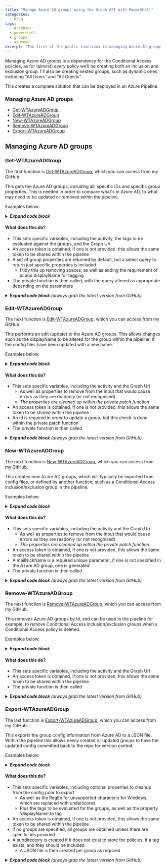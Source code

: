 ```yaml
---
title: "Manage Azure AD groups using the Graph API with PowerShell"
categories:
  - blog
tags:
  - graphapi
  - powershell
  - groups
  - azuread
excerpt: "The first of the public functions is managing Azure AD groups, this is a dependency for the Conditional Access policies, so seems a good place to start..."
---
```

Managing Azure AD groups is a dependency for the Conditional Access policies, as for (almost) every policy we'll be creating both an inclusion and exclusion group. I'll also be creating nested groups, such as dynamic ones including "All Users" and "All Guests".

This creates a complete solution that can be deployed in an Azure Pipeline.

### Managing Azure AD groups
- [Get-WTAzureADGroup][function-get]
- [Edit-WTAzureADGroup][function-edit]
- [New-WTAzureADGroup][function-new]
- [Remove-WTAzureADGroup][function-remove]
- [Export-WTAzureADGroup][function-export]

## Managing Azure AD groups

### Get-WTAzureADGroup
The first function is [Get-WTAzureADGroup][function-get], which you can access from my GitHub.

This gets the Azure AD groups, including all, specific IDs and specific group properties. This is needed in order to compare what's in Azure AD, to what may need to be updated or removed within the pipeline.

Examples below:

<details>
  <summary><em><strong>Expand code block</strong></em></summary>

```powershell
# Clone repo that contains the Graph API functions
git clone --branch main --single-branch https://github.com/wesley-trust/GraphAPI.git

# Dot source function into memory
. .\GraphAPI\Public\AzureAD\Groups\Get-WTAzureADGroup.ps1

# Define Variables
$ClientID = "sdg23497-sd82-983s-sdf23-dsf234kafs24"
$ClientSecret = "khsdfhbdfg723498345_sdfkjbdf~-SDFFG1"
$TenantDomain = "wesleytrustsandbox.onmicrosoft.com"
$IDs = @("gkg23497-43gf-983s-5fg36-dsf234kafs24","hsw23497-hg5d-t59b-fd35k-dsf234kafs24")
$AccessToken = "HWYLAqz6PipzzdtPwRnSN0Socozs2lZ7nsFky90UlDGTmaZY1foVojTUqFgm1vw0iBslogoP"

# Create hashtable
$ServicePrincipal = @{
  ClientID     = $ClientID
  ClientSecret = $ClientSecret
  TenantDomain = $TenantDomain
}

# Get all groups, splat the hashtable containing the service principal to obtain an access token
Get-WTAzureADGroup @ServicePrincipal

# Pipe specific IDs to get to the function, splat the hashtable containing the service principal
$IDs | Get-WTAzureADGroup @ServicePrincipal

# Or specify each parameter individually, including an access token previously obtained
Get-WTAzureADGroup -AccessToken $AccessToken -IDs $IDs
```

</details>

#### What does this do?
- This sets specific variables, including the activity, the tags to be evaluated against the groups, and the Graph Uri
- An access token is obtained, if one is not provided, this allows the same token to be shared within the pipeline
- A set of group properties are returned by default, but a select query to return just specific properties is included
  - I tidy this up removing spaces, as well as adding the requirement of id and displayName for tagging
- The private function is then called, with the query altered as appropriate depending on the parameters

<details>
  <summary><em><strong>Expand code block</strong> (always grab the latest version from GitHub)</em></summary>

```powershell
function Get-WTAzureADGroup {
    [cmdletbinding()]
    param (
        [parameter(
            Mandatory = $false,
            ValueFromPipeLineByPropertyName = $true,
            HelpMessage = "Client ID for the Azure AD service principal with Azure AD group Graph permissions"
        )]
        [string]$ClientID,
        [parameter(
            Mandatory = $false,
            ValueFromPipeLineByPropertyName = $true,
            HelpMessage = "Client secret for the Azure AD service principal with Azure AD group Graph permissions"
        )]
        [string]$ClientSecret,
        [parameter(
            Mandatory = $false,
            ValueFromPipeLineByPropertyName = $true,
            HelpMessage = "The initial domain (onmicrosoft.com) of the tenant"
        )]
        [string]$TenantDomain,
        [parameter(
            Mandatory = $false,
            ValueFromPipeLineByPropertyName = $true,
            HelpMessage = "The access token, obtained from executing Get-WTGraphAccessToken"
        )]
        [string]$AccessToken,
        [parameter(
            Mandatory = $false,
            ValueFromPipeLineByPropertyName = $true,
            HelpMessage = "Specify whether to exclude features in preview, a production API version will be used instead"
        )]
        [switch]$ExcludePreviewFeatures,
        [parameter(
            Mandatory = $false,
            ValueFromPipeLineByPropertyName = $true,
            HelpMessage = "Specify whether to exclude tag processing of groups"
        )]
        [switch]$ExcludeTagEvaluation,
        [parameter(
            Mandatory = $false,
            ValueFromPipeLineByPropertyName = $true,
            ValueFromPipeLine = $true,
            HelpMessage = "The Azure AD groups to get, this must contain valid id(s)"
        )]
        [Alias("id", "GroupID", "GroupIDs")]
        [string[]]$IDs,
        [parameter(
            Mandatory = $false,
            ValueFromPipeLineByPropertyName = $true,
            HelpMessage = "Comma separated list of properties, 'id' is always selected, 'displayName' will also be selected if tagging is not excluded"
        )]
        [string]$Select
    )
    Begin {
        try {
            # Function definitions
            $Functions = @(
                "GraphAPI\Public\Authentication\Get-WTGraphAccessToken.ps1",
                "GraphAPI\Private\Invoke-WTGraphGet.ps1"
            )

            # Function dot source
            foreach ($Function in $Functions) {
                . $Function
            }

            # Variables
            $Activity = "Getting Azure AD groups"
            $Uri = "groups"
            $Tags = @("SVC", "REF", "ENV")

        }
        catch {
            Write-Error -Message $_.Exception
            throw $_.exception
        }
    }
    Process {
        try {

            # If there is no access token, obtain one
            if (!$AccessToken) {
                $AccessToken = Get-WTGraphAccessToken `
                    -ClientID $ClientID `
                    -ClientSecret $ClientSecret `
                    -TenantDomain $TenantDomain
            }
            if ($AccessToken) {
                
                # Build Parameters
                $Parameters = @{
                    AccessToken = $AccessToken
                    Activity    = $Activity
                }
                if ($ExcludePreviewFeatures) {
                    $Parameters.Add("ExcludePreviewFeatures", $true)
                }
                if (!$ExcludeTagEvaluation) {
                    $Parameters.Add("Tags", $Tags)
                }

                # If select is specified, a different query should be built
                if ($Select) {
                    
                    # Clean up input to remove remove any spaces
                    $Select = $Select.Replace(" ", "")

                    # Adding 'id' which is required for a result, 'displayName' is also added if tagging is not excluded, as it is a dependency
                    $Select = "id,$Select"
                    if (!$ExcludeTagEvaluation) {
                        $Select = "displayName,$Select"
                    }

                    # If there are Ids, get Azure AD group with selected properties only
                    if ($IDs) {
                        $QueryResponse = foreach ($Id in $IDs) {
                            Invoke-WTGraphGet @Parameters -Uri "$Uri/$($Id)?`$select=$Select"
                        }
                    }
                    else {
                        $WarningMessage = "A select query requires an ID to be specified for the group"
                        Write-Warning $WarningMessage
                    }
                }
                else {
                    if ($IDs) {
                        $Parameters.Add("IDs", $IDs)
                    }

                    # Get Azure AD groups with default properties
                    $QueryResponse = Invoke-WTGraphGet @Parameters -Uri $Uri
                }

                # Return response if one is returned
                if ($QueryResponse) {
                    $QueryResponse
                }
                else {
                    $WarningMessage = "No Azure AD groups exist in Azure AD, or with parameters specified"
                    Write-Warning $WarningMessage
                }
            }
            else {
                $ErrorMessage = "No access token specified, obtain an access token object from Get-WTGraphAccessToken"
                Write-Error $ErrorMessage
                throw $ErrorMessage
            }
        }
        catch {
            Write-Error -Message $_.Exception
            throw $_.exception
        }
    }
    End {
        try {
            
        }
        catch {
            Write-Error -Message $_.Exception
            throw $_.exception
        }
    }
}
```

</details>

### Edit-WTAzureADGroup
The next function is [Edit-WTAzureADGroup][function-edit], which you can access from my GitHub.

This performs an edit (update) to the Azure AD groups. This allows changes such as the displayName to be altered for the group within the pipeline, if the config files have been updated with a new name.

Examples below:

<details>
  <summary><em><strong>Expand code block</strong></em></summary>

```powershell
# Clone repo that contains the Graph API functions
git clone --branch main --single-branch https://github.com/wesley-trust/GraphAPI.git

# Dot source function into memory
. .\GraphAPI\Public\AzureAD\Groups\Edit-WTAzureADGroup.ps1

# Define Variables
$AccessToken = "HWYLAqz6PipzzdtPwRnSN0Socozs2lZ7nsFky90UlDGTmaZY1foVojTUqFgm1vw0iBslogoP"
$Id = "gve33497-hb48-983s-5fg36-dsf234kafs24"
$DisplayName = "SVC-CA; Updated displayName"

# Create input object
$AzureADGroup = [PSCustomObject]@{
  id          = $Id
  displayName = $DisplayName
}

# Pipe the Azure AD group to the function, specify an access token previously obtained
$AzureADGroup | Edit-WTAzureADGroup -AccessToken $AccessToken

# Or specify each parameter individually, including an access token previously obtained
Edit-WTAzureADGroup -AccessToken $AccessToken -AzureADGroup $AzureADGroup
```

</details>

#### What does this do?
- This sets specific variables, including the activity and the Graph Uri
  - As well as properties to remove from the input that would cause errors as they are readonly (or not recognised)
  - _The properties are cleaned up within the private patch function_
- An access token is obtained, if one is not provided, this allows the same token to be shared within the pipeline
- An id is required in order to update a group, but this check is done within the private patch function
- The private function is then called

<details>
  <summary><em><strong>Expand code block</strong> (always grab the latest version from GitHub)</em></summary>

```powershell
function Edit-WTAzureADGroup {
    [cmdletbinding()]
    param (
        [parameter(
            Mandatory = $false,
            ValueFromPipeLineByPropertyName = $true,
            HelpMessage = "Client ID for the Azure AD service principal with Azure AD Graph permissions"
        )]
        [string]$ClientID,
        [parameter(
            Mandatory = $false,
            ValueFromPipeLineByPropertyName = $true,
            HelpMessage = "Client secret for the Azure AD service principal with Azure AD Graph permissions"
        )]
        [string]$ClientSecret,
        [parameter(
            Mandatory = $false,
            ValueFromPipeLineByPropertyName = $true,
            HelpMessage = "The initial domain (onmicrosoft.com) of the tenant"
        )]
        [string]$TenantDomain,
        [parameter(
            Mandatory = $false,
            ValueFromPipeLineByPropertyName = $true,
            HelpMessage = "The access token, obtained from executing Get-WTGraphAccessToken"
        )]
        [string]$AccessToken,
        [parameter(
            Mandatory = $false,
            ValueFromPipeLineByPropertyName = $true,
            HelpMessage = "Specify whether to exclude features in preview, a production API version will be used instead"
        )]
        [switch]$ExcludePreviewFeatures,
        [parameter(
            Mandatory = $false,
            ValueFromPipeLineByPropertyName = $true,
            ValueFromPipeLine = $true,
            HelpMessage = "The Azure AD groups to remove, a group must have a valid id"
        )]
        [Alias('AzureADGroup', 'GroupDefinition')]
        [PSCustomObject]$AzureADGroups
    )
    Begin {
        try {
            # Function definitions
            $Functions = @(
                "GraphAPI\Public\Authentication\Get-WTGraphAccessToken.ps1",
                "GraphAPI\Private\Invoke-WTGraphPatch.ps1"
            )

            # Function dot source
            foreach ($Function in $Functions) {
                . $Function
            }

            # Variables
            $Activity = "Updating Azure AD Groups"
            $Uri = "groups"
            $CleanUpProperties = (
                "createdDateTime",
                "modifiedDateTime",
                "SideIndicator"
            )

        }
        catch {
            Write-Error -Message $_.Exception
            throw $_.exception
        }
    }
    Process {
        try {

            # If there is no access token, obtain one
            if (!$AccessToken) {
                $AccessToken = Get-WTGraphAccessToken `
                    -ClientID $ClientID `
                    -ClientSecret $ClientSecret `
                    -TenantDomain $TenantDomain
            }
            if ($AccessToken) {

                # Build Parameters
                $Parameters = @{
                    AccessToken       = $AccessToken
                    Uri               = $Uri
                    CleanUpProperties = $CleanUpProperties
                    Activity          = $Activity
                }
                if ($ExcludePreviewFeatures) {
                    $Parameters.Add("ExcludePreviewFeatures", $true)
                }

                # If there are groups to update, foreach group with a group id
                if ($AzureADGroups) {
                    
                    # Update groups
                    Invoke-WTGraphPatch `
                        @Parameters `
                        -InputObject $AzureADGroups
                }
                else {
                    $ErrorMessage = "There are no Azure AD groups to be updated"
                    Write-Error $ErrorMessage
                }
            }
            else {
                $ErrorMessage = "No access token specified, obtain an access token object from Get-WTGraphAccessToken"
                Write-Error $ErrorMessage
                throw $ErrorMessage
            }
        }
        catch {
            Write-Error -Message $_.Exception
            throw $_.exception
        }
    }
    End {
        try {
            
        }
        catch {
            Write-Error -Message $_.Exception
            throw $_.exception
        }
    }
}
```

</details>

### New-WTAzureADGroup
The next function is [New-WTAzureADGroup][function-new], which you can access from my GitHub.

This creates new Azure AD groups, which will typically be imported from config files, or defined by another function, such as a Conditional Access inclusion/exclusion group in the pipeline.

Examples below:

<details>
  <summary><em><strong>Expand code block</strong></em></summary>

```powershell
# Clone repo that contains the Graph API functions
git clone --branch main --single-branch https://github.com/wesley-trust/GraphAPI.git

# Dot source function into memory
. .\GraphAPI\Public\AzureAD\Groups\New-WTAzureADGroup.ps1

# Define Variables
$AccessToken = "HWYLAqz6PipzzdtPwRnSN0Socozs2lZ7nsFky90UlDGTmaZY1foVojTUqFgm1vw0iBslogoP"
$DisplayName = "SVC-CA; Service Accounts"

# Create input object
$AzureADGroup = [PSCustomObject]@{
  displayName     = $DisplayName
  mailEnabled     = $false
  securityEnabled = $true
}

# Pipe the Azure AD group to the function, specify an access token previously obtained
$AzureADGroup | New-WTAzureADGroup -AccessToken $AccessToken

# Or specify each parameter individually, including an access token previously obtained
New-WTAzureADGroup -AccessToken $AccessToken -AzureADGroup $AzureADGroup
```

</details>

#### What does this do?
- This sets specific variables, including the activity and the Graph Uri
  - As well as properties to remove from the input that would cause errors as they are readonly (or not recognised)
  - _The properties are cleaned up within the private patch function_
- An access token is obtained, if one is not provided, this allows the same token to be shared within the pipeline
- A mailNickName is a required unique parameter, if one is not specified in the Azure AD group, one is generated
- The private function is then called

<details>
  <summary><em><strong>Expand code block</strong> (always grab the latest version from GitHub)</em></summary>

```powershell
function New-WTAzureADGroup {
    [cmdletbinding()]
    param (
        [parameter(
            Mandatory = $false,
            ValueFromPipeLineByPropertyName = $true,
            HelpMessage = "Client ID for the Azure AD service principal with Azure AD group Graph permissions"
        )]
        [string]$ClientID,
        [parameter(
            Mandatory = $false,
            ValueFromPipeLineByPropertyName = $true,
            HelpMessage = "Client secret for the Azure AD service principal with Azure AD group Graph permissions"
        )]
        [string]$ClientSecret,
        [parameter(
            Mandatory = $false,
            ValueFromPipeLineByPropertyName = $true,
            HelpMessage = "The initial domain (onmicrosoft.com) of the tenant"
        )]
        [string]$TenantDomain,
        [parameter(
            Mandatory = $false,
            ValueFromPipeLineByPropertyName = $true,
            HelpMessage = "The access token, obtained from executing Get-WTGraphAccessToken"
        )]
        [string]$AccessToken,
        [parameter(
            Mandatory = $false,
            ValueFromPipeLineByPropertyName = $true,
            HelpMessage = "Specify whether to exclude features in preview, a production API version will be used instead"
        )]
        [switch]$ExcludePreviewFeatures,
        [parameter(
            Mandatory = $false,
            ValueFromPipeLineByPropertyName = $true,
            ValueFromPipeLine = $true,
            HelpMessage = "Specify the Azure AD Groups to create"
        )]
        [Alias('AzureADGroup')]
        [PSCustomObject]$AzureADGroups
    )
    Begin {
        try {
            # Function definitions
            $Functions = @(
                "GraphAPI\Public\Authentication\Get-WTGraphAccessToken.ps1",
                "GraphAPI\Private\Invoke-WTGraphPost.ps1",
                "Toolkit\Public\New-WTRandomString.ps1"
            )

            # Function dot source
            foreach ($Function in $Functions) {
                . $Function
            }

            # Variables
            $Activity = "Creating Azure AD groups"
            $Uri = "groups"
            $CleanUpProperties = (
                "id",
                "createdDateTime",
                "modifiedDateTime",
                "SideIndicator",
                "securityIdentifier",
                "createdByAppId",
                "renewedDateTime",
                "SVC",
                "REF",
                "ENV"
            )
            $Service = "AD"

        }
        catch {
            Write-Error -Message $_.Exception
            throw $_.exception
        }
    }
    Process {
        try {

            # If there is no access token, obtain one
            if (!$AccessToken) {
                $AccessToken = Get-WTGraphAccessToken `
                    -ClientID $ClientID `
                    -ClientSecret $ClientSecret `
                    -TenantDomain $TenantDomain
            }
            if ($AccessToken) {
                
                # Build Parameters
                $Parameters = @{
                    AccessToken       = $AccessToken
                    Uri               = $Uri
                    CleanUpProperties = $CleanUpProperties
                    Activity          = $Activity
                }
                if ($ExcludePreviewFeatures) {
                    $Parameters.Add("ExcludePreviewFeatures", $true)
                }
                
                # If there are groups to deploy, for each
                if ($AzureADGroups) {

                    # Foreach group, check whether the required mailNickname exists, if not, generate this, append and return group
                    $AzureADGroups = foreach ($Group in $AzureADGroups){
                        if (!$Group.mailNickname){
                            $mailNickname = $null
                            $mailNickname = $Service + "-" + (New-WTRandomString -CharacterLength 24 -Alphanumeric)
                            $Group | Add-Member -MemberType NoteProperty -Name "mailNickname" -Value $mailNickname
                        }
                        
                        # Return group
                        $Group
                    }
                    
                    # Create groups
                    Invoke-WTGraphPost `
                        @Parameters `
                        -InputObject $AzureADGroups
                }
                else {
                    $ErrorMessage = "There are no groups to be created"
                    Write-Error $ErrorMessage
                }
            }
            else {
                $ErrorMessage = "No access token specified, obtain an access token object from Get-WTGraphAccessToken"
                Write-Error $ErrorMessage
                throw $ErrorMessage
            }
        }
        catch {
            Write-Error -Message $_.Exception
            throw $_.exception
        }
    }
    End {
        try {
            
        }
        catch {
            Write-Error -Message $_.Exception
            throw $_.exception
        }
    }
}
```

</details>

### Remove-WTAzureADGroup
The next function is [Remove-WTAzureADGroup][function-remove], which you can access from my GitHub.

This removes Azure AD groups by Id, and can be used in the pipeline for example, to remove Conditional Access inclusion/exclusion groups when a Conditional Access policy is deleted.

Examples below:

<details>
  <summary><em><strong>Expand code block</strong></em></summary>

```powershell
# Clone repo that contains the Graph API functions
git clone --branch main --single-branch https://github.com/wesley-trust/GraphAPI.git

# Dot source function into memory
. .\GraphAPI\Public\AzureAD\Groups\Remove-WTAzureADGroup.ps1

# Define Variables
$IDs = @("gkg23497-43gf-983s-5fg36-dsf234kafs24","hsw23497-hg5d-t59b-fd35k-dsf234kafs24")
$AccessToken = "HWYLAqz6PipzzdtPwRnSN0Socozs2lZ7nsFky90UlDGTmaZY1foVojTUqFgm1vw0iBslogoP"

# Pipe specific IDs to get to the function, including an access token previously obtained
$IDs | Remove-WTAzureADGroup -AccessToken $AccessToken

# Or specify each parameter individually, including an access token previously obtained
Remove-WTAzureADGroup -AccessToken $AccessToken -IDs $IDs
```

</details>

#### What does this do?
- This sets specific variables, including the activity and the Graph Uri
- An access token is obtained, if one is not provided, this allows the same token to be shared within the pipeline
- The private function is then called

<details>
  <summary><em><strong>Expand code block</strong> (always grab the latest version from GitHub)</em></summary>

```powershell
function Remove-WTAzureADGroup {
    [cmdletbinding()]
    param (
        [parameter(
            Mandatory = $false,
            ValueFromPipeLineByPropertyName = $true,
            HelpMessage = "Client ID for the Azure AD service principal with Azure AD group Graph permissions"
        )]
        [string]$ClientID,
        [parameter(
            Mandatory = $false,
            ValueFromPipeLineByPropertyName = $true,
            HelpMessage = "Client secret for the Azure AD service principal with Azure AD group Graph permissions"
        )]
        [string]$ClientSecret,
        [parameter(
            Mandatory = $false,
            ValueFromPipeLineByPropertyName = $true,
            HelpMessage = "The initial domain (onmicrosoft.com) of the tenant"
        )]
        [string]$TenantDomain,
        [parameter(
            Mandatory = $false,
            ValueFromPipeLineByPropertyName = $true,
            HelpMessage = "The access token, obtained from executing Get-WTGraphAccessToken"
        )]
        [string]$AccessToken,
        [parameter(
            Mandatory = $false,
            ValueFromPipeLineByPropertyName = $true,
            HelpMessage = "Specify whether to exclude features in preview, a production API version will be used instead"
        )]
        [switch]$ExcludePreviewFeatures,
        [parameter(
            Mandatory = $false,
            ValueFromPipeLineByPropertyName = $true,
            ValueFromPipeLine = $true,
            HelpMessage = "The Azure AD Groups to remove, this must contain valid id(s)"
        )]
        [Alias("id", "GroupID", "GroupIDs")]
        [string[]]$IDs
    )
    Begin {
        try {
            # Function definitions
            $Functions = @(
                "GraphAPI\Public\Authentication\Get-WTGraphAccessToken.ps1",
                "GraphAPI\Private\Invoke-WTGraphDelete.ps1"
            )

            # Function dot source
            foreach ($Function in $Functions) {
                . $Function
            }

            # Variables
            $Activity = "Removing Azure AD groups"
            $Uri = "groups"

        }
        catch {
            Write-Error -Message $_.Exception
            throw $_.exception
        }
    }
    Process {
        try {

            # If there is no access token, obtain one
            if (!$AccessToken) {
                $AccessToken = Get-WTGraphAccessToken `
                    -ClientID $ClientID `
                    -ClientSecret $ClientSecret `
                    -TenantDomain $TenantDomain
            }
            if ($AccessToken) {
                
                # Build Parameters
                $Parameters = @{
                    AccessToken       = $AccessToken
                    Uri               = $Uri
                    Activity          = $Activity
                }
                if ($ExcludePreviewFeatures) {
                    $Parameters.Add("ExcludePreviewFeatures", $true)
                }
                
                # If there are policies to be removed,  remove them
                if ($IDs) {
                    Invoke-WTGraphDelete `
                        @Parameters `
                        -IDs $IDs
                }
                else {
                    $ErrorMessage = "There are no Ids specified which are required to remove groups"
                    Write-Error $ErrorMessage
                }
            }
            else {
                $ErrorMessage = "No access token specified, obtain an access token object from Get-WTGraphAccessToken"
                Write-Error $ErrorMessage
                throw $ErrorMessage
            }
        }
        catch {
            Write-Error -Message $_.Exception
            throw $_.exception
        }
    }
    End {
        try {
            
        }
        catch {
            Write-Error -Message $_.Exception
            throw $_.exception
        }
    }
}
```

</details>

### Export-WTAzureADGroup
The last function is [Export-WTAzureADGroup][function-export], which you can access from my GitHub.

This exports the group config information from Azure AD to a JSON file. Within the pipeline this allows newly created or updated groups to have the updated config committed back to the repo for version control.

Examples below:

<details>
  <summary><em><strong>Expand code block</strong></em></summary>

```powershell
# Clone repo that contains the Graph API functions
git clone --branch main --single-branch https://github.com/wesley-trust/GraphAPI.git

# Dot source function into memory
. .\GraphAPI\Public\AzureAD\Groups\Export-WTAzureADGroup.ps1

# Define Variables
$IDs = @("gkg23497-43gf-983s-5fg36-dsf234kafs24","hsw23497-hg5d-t59b-fd35k-dsf234kafs24")
$AccessToken = "HWYLAqz6PipzzdtPwRnSN0Socozs2lZ7nsFky90UlDGTmaZY1foVojTUqFgm1vw0iBslogoP"
$Path = "GraphAPIConfig\AzureAD\Groups"

# Export all groups from Azure AD to the path specified, including an access token previously obtained
Export-WTAzureADGroup -AccessToken $AccessToken -Path $Path

# Pipe specific IDs to the function to export to the path specified, including an access token previously obtained
$IDs | Export-WTAzureADGroup -AccessToken $AccessToken -Path $Path

# Or specify each parameter individually, including an access token previously obtained
Export-WTAzureADGroup -AccessToken $AccessToken -Path $Path -IDs $IDs
```

</details>

#### What does this do?
- This sets specific variables, including optional properties to cleanup from the config prior to export
  - As well as the RegEx for unsupported characters for Windows, which are replaced with underscores
  - Plus the tags to be evaluated for the groups, as well as the property 'displayName' to tag
- An access token is obtained, if one is not provided, this allows the same token to be shared within the pipeline
- if no groups are specified, all groups are obtained unless there are specific ids provided
- A subdirectory is created if it does not exist to store the policies, if a tag exists, and they should be included
  - A JSON file is then created per group as required

<details>
  <summary><em><strong>Expand code block</strong> (always grab the latest version from GitHub)</em></summary>

```powershell
function Export-WTAzureADGroup {
    [cmdletbinding()]
    param (
        [parameter(
            Mandatory = $false,
            ValueFromPipeLineByPropertyName = $true,
            HelpMessage = "Client ID for the Azure AD service principal with AzureAD Graph permissions"
        )]
        [string]$ClientID,
        [parameter(
            Mandatory = $false,
            ValueFromPipeLineByPropertyName = $true,
            HelpMessage = "Client secret for the Azure AD service principal with AzureAD Graph permissions"
        )]
        [string]$ClientSecret,
        [parameter(
            Mandatory = $false,
            ValueFromPipeLineByPropertyName = $true,
            HelpMessage = "The initial domain (onmicrosoft.com) of the tenant"
        )]
        [string]$TenantDomain,
        [parameter(
            Mandatory = $false,
            ValueFromPipeLineByPropertyName = $true,
            HelpMessage = "The access token, obtained from executing Get-WTGraphAccessToken"
        )]
        [string]$AccessToken,
        [parameter(
            Mandatory = $false,
            ValueFromPipeLineByPropertyName = $true,
            HelpMessage = "The path where the JSON file(s) will be created"
        )]
        [string]$Path,
        [parameter(
            Mandatory = $false,
            ValueFromPipeLineByPropertyName = $true,
            HelpMessage = "The file path where the JSON file will be created"
        )]
        [string]$FilePath,
        [parameter(
            Mandatory = $false,
            ValueFromPipeLineByPropertyName = $true,
            HelpMessage = "Specify whether to exclude features in preview, a production API version will be used instead"
        )]
        [switch]$ExcludePreviewFeatures,
        [parameter(
            Mandatory = $false,
            ValueFromPipeLineByPropertyName = $true,
            HelpMessage = "Specify whether to exclude the cleanup operations of the groups to be exported"
        )]
        [switch]$ExcludeExportCleanup,
        [parameter(
            Mandatory = $false,
            ValueFromPipeLineByPropertyName = $true,
            HelpMessage = "Specify whether to exclude tag processing of groups"
        )]
        [switch]$ExcludeTagEvaluation,
        [parameter(
            Mandatory = $false,
            ValueFromPipeLineByPropertyName = $true,
            HelpMessage = "The AzureAD groups to get, this must contain valid id(s), when not specified, all groups are returned"
        )]
        [Alias("Group", "AzureADGroup")]
        [pscustomobject]$AzureADGroups,
        [parameter(
            Mandatory = $false,
            ValueFromPipeLineByPropertyName = $true,
            HelpMessage = "The AzureAD groups to get, this must contain valid id(s), when not specified, all groups are returned"
        )]
        [Alias("id", "GroupID", "GroupIDs")]
        [string[]]$IDs,
        [parameter(
            Mandatory = $false,
            ValueFromPipeLineByPropertyName = $true,
            HelpMessage = "The tag to use as the subdirectory to organise the export, default is 'SVC'"
        )]
        [Alias("Tag")]
        [string]$DirectoryTag = "SVC"
    )
    Begin {
        try {
            # Function definitions
            $Functions = @(
                "GraphAPI\Public\Authentication\Get-WTGraphAccessToken.ps1",
                "GraphAPI\Public\AzureAD\Groups\Get-WTAzureADGroup.ps1",
                "Toolkit\Public\Invoke-WTPropertyTagging.ps1"
            )

            # Function dot source
            foreach ($Function in $Functions) {
                . $Function
            }
            
            # Variables
            $CleanUpProperties = (
                "id",
                "createdDateTime",
                "modifiedDateTime"
            )
            $UnsupportedCharactersRegEx = '[\\\/:*?"<>|]'
            $Tags = @("SVC", "REF", "ENV")
            $PropertyToTag = "DisplayName"
            $Delimiter = "-"
            $Counter = 1
        }
        catch {
            Write-Error -Message $_.Exception
            throw $_.exception
        }
    }
    Process {
        try {

            # If group object is provided, tag these
            if ($AzureADGroups) {

                # Evaluate the tags on the policies to be created, if not set to exclude
                if (!$ExcludeTagEvaluation) {
                    $AzureADGroups = Invoke-WTPropertyTagging -Tags $Tags -QueryResponse $AzureADGroups -PropertyToTag $PropertyToTag
                }
            }
            
            # If there are no groups to export, get groups based on specified parameters
            if (!$AzureADGroups) {
                
                # If there is no access token, obtain one
                if (!$AccessToken) {
                    $AccessToken = Get-WTGraphAccessToken `
                        -ClientID $ClientID `
                        -ClientSecret $ClientSecret `
                        -TenantDomain $TenantDomain
                }

                if ($AccessToken) {

                    # Build Parameters
                    $Parameters = @{
                        AccessToken = $AccessToken
                    }
                    if ($ExcludeTagEvaluation) {
                        $Parameters.Add("ExcludeTagEvaluation", $true)
                    }
                    if ($ExcludePreviewFeatures) {
                        $Parameters.Add("ExcludePreviewFeatures", $true)
                    }
                    if ($IDs) {
                        $Parameters.Add("GroupIDs", $IDs)
                    }
                    
                    # Get all AzureAD groups
                    $AzureADGroups = Get-WTAzureADGroup @Parameters

                    if (!$AzureADGroups) {
                        $ErrorMessage = "Microsoft Graph did not return a valid response"
                        Write-Error $ErrorMessage
                        throw $ErrorMessage
                    }
                }
                else {
                    $ErrorMessage = "No access token specified, obtain an access token object from Get-WTGraphAccessToken"
                    Write-Error $ErrorMessage
                    throw $ErrorMessage
                }
            }

            # If there are groups
            if ($AzureADGroups) {

                # Sort and filter (if applicable) groups
                $AzureADGroups = $AzureADGroups | Sort-Object displayName
                if (!$ExcludeExportCleanup) {
                    $AzureADGroups | Foreach-object {
                            
                        # Cleanup properties for export
                        foreach ($Property in $CleanUpProperties) {
                            $_.PSObject.Properties.Remove("$Property")
                        }
                    }
                }

                # Export to JSON
                Write-Host "Exporting AzureAD Groups (Count: $($AzureADGroups.count))"

                # If a file path is specified, output all groups in one JSON formatted file
                if ($FilePath) {
                    $AzureADGroups | ConvertTo-Json -Depth 10 `
                    | Out-File -Force -FilePath $FilePath
                }
                else {
                    foreach ($Group in $AzureADGroups) {

                        # Remove characters not supported in Windows file names
                        $GroupDisplayName = $Group.displayname -replace $UnsupportedCharactersRegEx, "_"
                        
                        # Concatenate directory, if not set to exclude, else, append tag
                        if (!$ExcludeTagEvaluation) {
                            if ($Group.$DirectoryTag) {
                                $Directory = "$DirectoryTag$Delimiter$($Group.$DirectoryTag)"
                            }
                            else {
                                $Directory = "\"
                            }
                        }
                        else {
                            $Directory = "\"
                        }
                            
                        # If directory path does not exist for export, create it
                        $TestPath = Test-Path $Path\$Directory -PathType Container
                        if (!$TestPath) {
                            New-Item -Path $Path\$Directory -ItemType Directory | Out-Null
                        }

                        # Output current status
                        Write-Host "Processing Group $Counter with file name: $GroupDisplayName.json"
                            
                        # Output individual Group JSON file
                        $Group | ConvertTo-Json -Depth 10 `
                        | Out-File -Force -FilePath "$Path\$Directory\$GroupDisplayName.json"

                        # Increment counter
                        $Counter++
                    }
                }
            }
            else {
                $WarningMessage = "There are no AzureAD groups to export"
                Write-Warning $WarningMessage
            }
        }
        catch {
            Write-Error -Message $_.Exception
            throw $_.exception
        }
    }
    End {
        try {
            
        }
        catch {
            Write-Error -Message $_.Exception
            throw $_.exception
        }
    }
}
```

</details>

[function-get]: https://github.com/wesley-trust/GraphAPI/blob/main/Public/AzureAD/Groups/Get-WTAzureADGroup.ps1
[function-edit]: https://github.com/wesley-trust/GraphAPI/blob/main/Public/AzureAD/Groups/Edit-WTAzureADGroup.ps1
[function-new]: https://github.com/wesley-trust/GraphAPI/blob/main/Public/AzureAD/Groups/New-WTAzureADGroup.ps1
[function-remove]: https://github.com/wesley-trust/GraphAPI/blob/main/Public/AzureAD/Groups/Remove-WTAzureADGroup.ps1
[function-export]: https://github.com/wesley-trust/GraphAPI/blob/main/Public/AzureAD/Groups/Export-WTAzureADGroup.ps1
